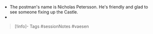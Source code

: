 - The postman's name is Nicholas Petersson.  He's friendly and glad to see someone fixing up the Castle.
- 
> [!info]- Tags
> #sessionNotes #vaesen 
> 